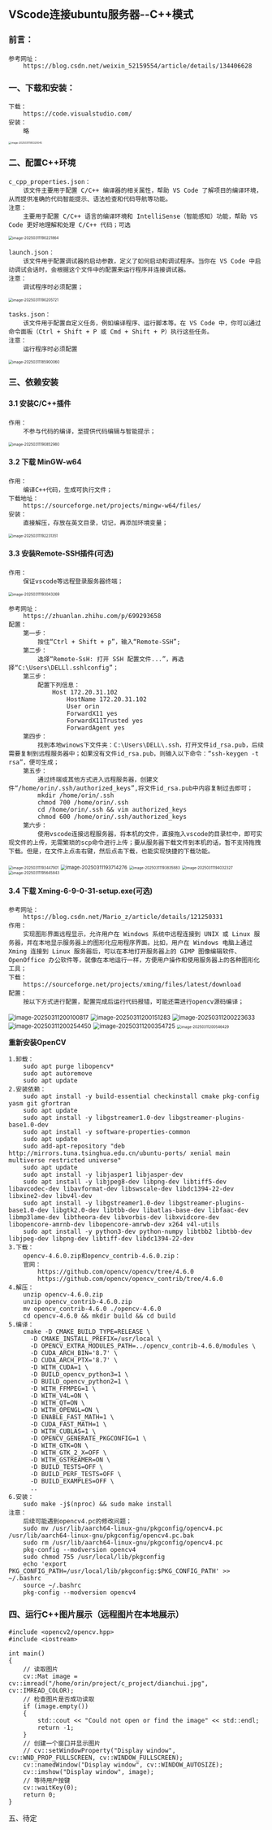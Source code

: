 ## VScode连接ubuntu服务器--C++模式

### 前言：

```
参考网址：
	https://blog.csdn.net/weixin_52159554/article/details/134406628
```

### 一、下载和安装：

```
下载：
	https://code.visualstudio.com/
安装：
	略
```

<img src="C:\Users\DELL\AppData\Roaming\Typora\typora-user-images\image-20250311185320045.png" alt="image-20250311185320045" style="zoom: 33%;" />

### 二、配置C++环境

```
c_cpp_properties.json：
	该文件主要用于配置 C/C++ 编译器的相关属性，帮助 VS Code 了解项目的编译环境，从而提供准确的代码智能提示、语法检查和代码导航等功能。
注意：
	主要用于配置 C/C++ 语言的编译环境和 IntelliSense（智能感知）功能，帮助 VS Code 更好地理解和处理 C/C++ 代码；可选
```

<img src="C:\Users\DELL\AppData\Roaming\Typora\typora-user-images\image-20250311190221864.png" alt="image-20250311190221864" style="zoom:50%;" />

```
launch.json：
	该文件用于配置调试器的启动参数，定义了如何启动和调试程序。当你在 VS Code 中启动调试会话时，会根据这个文件中的配置来运行程序并连接调试器。
注意：
	调试程序时必须配置；
```

<img src="C:\Users\DELL\AppData\Roaming\Typora\typora-user-images\image-20250311190205721.png" alt="image-20250311190205721" style="zoom:50%;" />

```
tasks.json：
	该文件用于配置自定义任务，例如编译程序、运行脚本等。在 VS Code 中，你可以通过命令面板（Ctrl + Shift + P 或 Cmd + Shift + P）执行这些任务。
注意：
	运行程序时必须配置
```

<img src="C:\Users\DELL\AppData\Roaming\Typora\typora-user-images\image-20250311185900060.png" alt="image-20250311185900060" style="zoom:50%;" />

### 三、依赖安装

#### 3.1 安装C/C++插件

```
作用：
	不参与代码的编译，至提供代码编辑与智能提示；
```

<img src="C:\Users\DELL\AppData\Roaming\Typora\typora-user-images\image-20250311190852980.png" alt="image-20250311190852980" style="zoom: 50%;" />

#### 3.2 下载 MinGW-w64

```
作用：
	编译C++代码，生成可执行文件；
下载地址：
	https://sourceforge.net/projects/mingw-w64/files/
安装：
	直接解压，存放在英文目录，切记，再添加环境变量；
```

<img src="C:\Users\DELL\AppData\Roaming\Typora\typora-user-images\image-20250311192231351.png" alt="image-20250311192231351" style="zoom:50%;" />

#### 3.3 安装Remote-SSH插件(可选)

```
作用：
	保证vscode等远程登录服务器终端；
```

<img src="C:\Users\DELL\AppData\Roaming\Typora\typora-user-images\image-20250311193043269.png" alt="image-20250311193043269" style="zoom:50%;" />

```
参考网址：
	https://zhuanlan.zhihu.com/p/699293658
配置：
	第一步：
		按住“Ctrl + Shift + p”，输入“Remote-SSH”;
	第二步：
		选择“Remote-SsH: 打开 SSH 配置文件...”，再选择“C:\Users\DELLl.sshlconfig”；
	第三步：
		配置下列信息：
			Host 172.20.31.102
                HostName 172.20.31.102
                User orin
                ForwardX11 yes
                ForwardX11Trusted yes
                ForwardAgent yes
	第四步：
        找到本地winows下文件夹：C:\Users\DELL\.ssh，打开文件id_rsa.pub，后续需要复制到远程服务器中；如果没有文件id_rsa.pub，则输入以下命令：“ssh-keygen -t rsa”，便可生成；
	第五步：
		通过终端或其他方式进入远程服务器，创建文件“/home/orin/.ssh/authorized_keys”,将文件id_rsa.pub中内容复制过去即可；
		mkdir /home/orin/.ssh
		chmod 700 /home/orin/.ssh
		cd /home/orin/.ssh && vim authorized_keys
		chmod 600 /home/orin/.ssh/authorized_keys
	第六步：
		使用vscode连接远程服务器，将本机的文件，直接拖入vscode的目录栏中，即可实现文件的上传，无需繁琐的scp命令进行上传；要从服务器下载文件到本机的话，暂不支持拖拽下载。但是，在文件上点击右键，然后点击下载，也能实现快捷的下载功能。
```

<img src="C:\Users\DELL\AppData\Roaming\Typora\typora-user-images\image-20250311193447901.png" alt="image-20250311193447901" style="zoom: 50%;" />

<img src="C:\Users\DELL\AppData\Roaming\Typora\typora-user-images\image-20250311193714276.png" alt="image-20250311193714276" style="zoom:67%;" />

<img src="C:\Users\DELL\AppData\Roaming\Typora\typora-user-images\image-20250311193835883.png" alt="image-20250311193835883" style="zoom:50%;" />

<img src="C:\Users\DELL\AppData\Roaming\Typora\typora-user-images\image-20250311194032327.png" alt="image-20250311194032327" style="zoom:50%;" />

<img src="C:\Users\DELL\AppData\Roaming\Typora\typora-user-images\image-20250311195645843.png" alt="image-20250311195645843" style="zoom:50%;" />

#### 3.4 下载 Xming-6-9-0-31-setup.exe(可选)

```
参考网址：
	https://blog.csdn.net/Mario_z/article/details/121250331
作用：
	实现图形界面远程显示，允许用户在 Windows 系统中远程连接到 UNIX 或 Linux 服务器，并在本地显示服务器上的图形化应用程序界面。比如，用户在 Windows 电脑上通过 Xming 连接到 Linux 服务器后，可以在本地打开服务器上的 GIMP 图像编辑软件、OpenOffice 办公软件等，就像在本地运行一样，方便用户操作和使用服务器上的各种图形化工具；
下载：
	https://sourceforge.net/projects/xming/files/latest/download
配置：
	按以下方式进行配置，配置完成后运行代码报错，可能还需进行opencv源码编译；
```

<img src="C:\Users\DELL\AppData\Roaming\Typora\typora-user-images\image-20250311200100817.png" alt="image-20250311200100817" style="zoom:80%;" />

<img src="C:\Users\DELL\AppData\Roaming\Typora\typora-user-images\image-20250311200151283.png" alt="image-20250311200151283" style="zoom:80%;" />

<img src="C:\Users\DELL\AppData\Roaming\Typora\typora-user-images\image-20250311200223633.png" alt="image-20250311200223633" style="zoom:80%;" />

<img src="C:\Users\DELL\AppData\Roaming\Typora\typora-user-images\image-20250311200254450.png" alt="image-20250311200254450" style="zoom: 80%;" />

<img src="C:\Users\DELL\AppData\Roaming\Typora\typora-user-images\image-20250311200354725.png" alt="image-20250311200354725" style="zoom:80%;" />

<img src="C:\Users\DELL\AppData\Roaming\Typora\typora-user-images\image-20250311200546429.png" alt="image-20250311200546429" style="zoom:50%;" />

**重新安装OpenCV**

```
1.卸载：
	sudo apt purge libopencv*
    sudo apt autoremove
    sudo apt update
2.安装依赖：
	sudo apt install -y build-essential checkinstall cmake pkg-config yasm git gfortran
    sudo apt update
    sudo apt install -y libgstreamer1.0-dev libgstreamer-plugins-base1.0-dev
    sudo apt install -y software-properties-common
    sudo apt update
    sudo add-apt-repository "deb http://mirrors.tuna.tsinghua.edu.cn/ubuntu-ports/ xenial main multiverse restricted universe"
    sudo apt update
    sudo apt install -y libjasper1 libjasper-dev
    sudo apt install -y libjpeg8-dev libpng-dev libtiff5-dev libavcodec-dev libavformat-dev libswscale-dev libdc1394-22-dev libxine2-dev libv4l-dev
    sudo apt install -y libgstreamer1.0-dev libgstreamer-plugins-base1.0-dev libgtk2.0-dev libtbb-dev libatlas-base-dev libfaac-dev libmp3lame-dev libtheora-dev libvorbis-dev libxvidcore-dev libopencore-amrnb-dev libopencore-amrwb-dev x264 v4l-utils
    sudo apt install -y python3-dev python-numpy libtbb2 libtbb-dev libjpeg-dev libpng-dev libtiff-dev libdc1394-22-dev
3.下载：
	opencv-4.6.0.zip和opencv_contrib-4.6.0.zip：
	官网：
        https://github.com/opencv/opencv/tree/4.6.0
        https://github.com/opencv/opencv_contrib/tree/4.6.0
4.解压：
	unzip opencv-4.6.0.zip
    unzip opencv_contrib-4.6.0.zip
    mv opencv_contrib-4.6.0 ./opencv-4.6.0
    cd opencv-4.6.0 && mkdir build && cd build
5.编译：
	cmake -D CMAKE_BUILD_TYPE=RELEASE \
      -D CMAKE_INSTALL_PREFIX=/usr/local \
      -D OPENCV_EXTRA_MODULES_PATH=../opencv_contrib-4.6.0/modules \
      -D CUDA_ARCH_BIN='8.7' \
      -D CUDA_ARCH_PTX='8.7' \
      -D WITH_CUDA=1 \
      -D BUILD_opencv_python3=1 \
      -D BUILD_opencv_python2=1 \
      -D WITH_FFMPEG=1 \
      -D WITH_V4L=ON \
      -D WITH_QT=ON \
      -D WITH_OPENGL=ON \
      -D ENABLE_FAST_MATH=1 \
      -D CUDA_FAST_MATH=1 \
      -D WITH_CUBLAS=1 \
      -D OPENCV_GENERATE_PKGCONFIG=1 \
      -D WITH_GTK=ON \
      -D WITH_GTK_2_X=OFF \
      -D WITH_GSTREAMER=ON \
      -D BUILD_TESTS=OFF \
      -D BUILD_PERF_TESTS=OFF \
      -D BUILD_EXAMPLES=OFF \
      ..
6.安装：
	sudo make -j$(nproc) && sudo make install 
注意：
	后续可能遇到opencv4.pc的修改问题；
	sudo mv /usr/lib/aarch64-linux-gnu/pkgconfig/opencv4.pc /usr/lib/aarch64-linux-gnu/pkgconfig/opencv4.pc.bak
	sudo rm /usr/lib/aarch64-linux-gnu/pkgconfig/opencv4.pc
	pkg-config --modversion opencv4
	sudo chmod 755 /usr/local/lib/pkgconfig
	echo 'export PKG_CONFIG_PATH=/usr/local/lib/pkgconfig:$PKG_CONFIG_PATH' >> ~/.bashrc
	source ~/.bashrc
	pkg-config --modversion opencv4
```

### 四、运行C++图片展示（远程图片在本地展示）

```
#include <opencv2/opencv.hpp>
#include <iostream>

int main()
{
    // 读取图片
    cv::Mat image = cv::imread("/home/orin/project/c_project/dianchui.jpg", cv::IMREAD_COLOR);
    // 检查图片是否成功读取
    if (image.empty())
    {
        std::cout << "Could not open or find the image" << std::endl;
        return -1;
    }
    // 创建一个窗口并显示图片
    // cv::setWindowProperty("Display window", cv::WND_PROP_FULLSCREEN, cv::WINDOW_FULLSCREEN);
    cv::namedWindow("Display window", cv::WINDOW_AUTOSIZE);
    cv::imshow("Display window", image);
    // 等待用户按键
    cv::waitKey(0);
    return 0;
}
```

五、待定




























